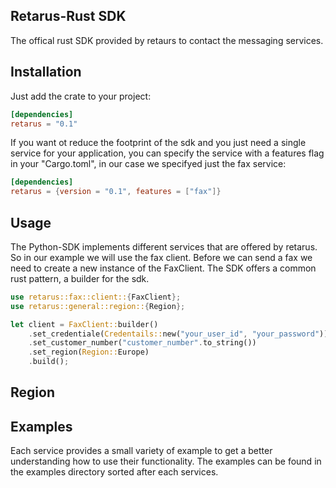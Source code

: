 ## Retarus-Rust SDK
The offical rust SDK provided by retaurs to contact the messaging services.

## Installation
Just add the crate to your project:

```toml
[dependencies]
retarus = "0.1"
```

If you want ot reduce the footprint of the sdk and you just need a single service for your application, you can specify the service with a features flag in your "Cargo.toml", in our case we specifyed just the fax service:

```toml
[dependencies]
retarus = {version = "0.1", features = ["fax"]}
```

## Usage
The Python-SDK implements different services that are offered by retarus. So in our example we will use the fax client. Before we can send a fax we need to create a new instance of the FaxClient. The SDK offers a common rust pattern, a builder for the sdk.

```rust
use retarus::fax::client::{FaxClient};
use retarus::general::region::{Region};

let client = FaxClient::builder()
    .set_credentiale(Credentails::new("your_user_id", "your_password"))
    .set_customer_number("customer_number".to_string())
    .set_region(Region::Europe)
    .build();
```

## Region

## Examples
Each service provides a small variety of example to get a better understanding how to use their functionality. The examples can be found in the examples directory sorted after each services.